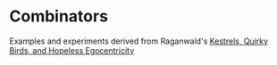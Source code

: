 # Combinators

Examples and experiments derived from Raganwald's
[Kestrels, Quirky Birds,
and Hopeless Egocentricity](http://combinators.info/)


